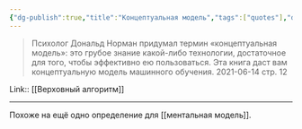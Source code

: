 ```yaml
---
{"dg-publish":true,"title":"Концептуальная модель","tags":["quotes"],"date":"2021-06-14T20:30:55+03:00","modified_at":"2023-01-08T20:18:06+04:00","alias":"Концептуальная модель","permalink":"/quotes/202106142031/","dgPassFrontmatter":true}
---
```



> Психолог Дональд Норман придумал термин «концептуальная модель»: это грубое знание какой-либо технологии, достаточное для того, чтобы эффективно ею пользоваться. Эта книга даст вам концептуальную модель машинного обучения.
	2021-06-14 стр. 12

Link:: [[Верховный алгоритм]]

---

Похоже на ещё одно определение для [[ментальная модель]].
